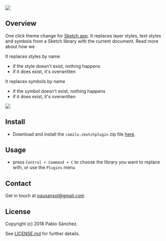 <img src='https://raw.githubusercontent.com/pausansol/camilo/master/images/cover.png'>

## Overview
One click theme change for [Sketch app](https://www.sketchapp.com/). It replaces layer styles, text styles and symbols from a Sketch library with the current document. Read more about how we 

It replaces styles by name

* if the style doesn't exist, nothing happens
* if it does exist, it's overwritten

It replaces symbols by name

* if the symbol doesn't exist, nothing happens
* if it does exist, it's overwritten

<img src='https://raw.githubusercontent.com/pausansol/camilo/master/images/brand_change.gif'>

## Install

* Download and install the `camilo.sketchplugin` zip file [here](https://github.com/Pausansol/Camilo/releases/download/1.0/Camilo.sketchplugin.zip). 


## Usage

* press `Control + Command + C` to choose the library you want to replace with, or use the `Plugins` menu


## Contact
Get in touch at pausansol@gmail.com

## License
Copyright (c) 2018 Pablo Sánchez.

See [LICENSE.md](https://github.com/pausansol/camilo/blob/master/LICENSE.md) for further details.
